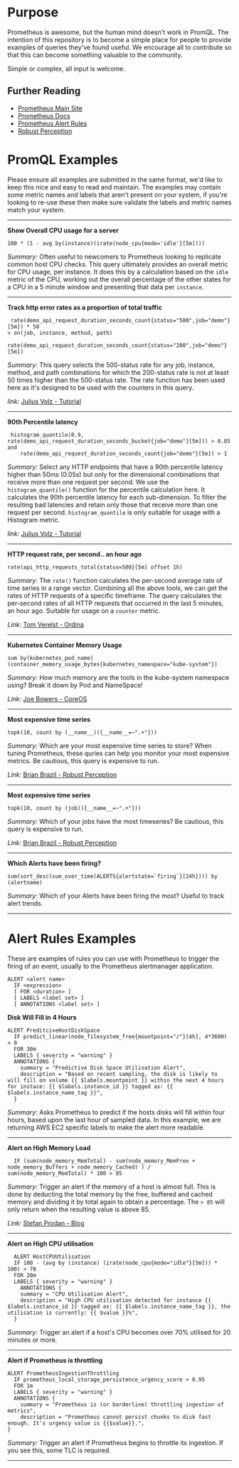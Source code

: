 # Purpose

Prometheus is awesome, but the human mind doesn't work in PromQL. The intention of this repository is to become a simple place for people to provide examples of queries they've found useful.
We encourage all to contribute so that this can become something valuable to the community.

Simple or complex, all input is welcome.

## Further Reading

* [Prometheus Main Site](https://prometheus.io/)
* [Prometheus Docs](https://prometheus.io/docs/introduction/overview/)
* [Prometheus Alert Rules](https://prometheus.io/docs/prometheus/latest/configuration/alerting_rules/)
* [Robust Perception](https://www.robustperception.io/blog/)



# PromQL Examples

Please ensure all examples are submitted in the same format, we'd like to keep this nice and easy to read and maintain.
The examples may contain some metric names and labels that aren't present on your system, if you're looking to re-use these then make sure validate the labels and metric names match your system.

---

**Show Overall CPU usage for a server**
```
100 * (1 - avg by(instance)(irate(node_cpu{mode='idle'}[5m])))
```
*Summary:* Often useful to newcomers to Prometheus looking to replicate common host CPU checks. This query ultimately provides an overall metric for CPU usage, per instance. It does this by a calculation based on the `idle` metric of the CPU, working out the overall percentage of the other states for a CPU in a 5 minute window and presenting that data per `instance`.

---

**Track http error rates as a proportion of total traffic**
```
 rate(demo_api_request_duration_seconds_count{status="500",job="demo"}[5m]) * 50
> on(job, instance, method, path)
    rate(demo_api_request_duration_seconds_count{status="200",job="demo"}[5m])
```
*Summary:* This query selects the 500-status rate for any job, instance, method, and path combinations for which the 200-status rate is not at least 50 times higher than the 500-status rate. The rate function has been used here as it's designed to be used with the counters in this query.

*link:* [Julius Volz - Tutorial](https://www.digitalocean.com/community/tutorials/how-to-query-prometheus-on-ubuntu-14-04-part-2)

---

**90th Percentile latency**
```
 histogram_quantile(0.9, rate(demo_api_request_duration_seconds_bucket{job="demo"}[5m])) > 0.05
and
    rate(demo_api_request_duration_seconds_count{job="demo"}[5m]) > 1
```
*Summary:*  Select any HTTP endpoints that have a 90th percentile latency higher than 50ms (0.05s) but only for the dimensional combinations that receive more than one request per second. We use the `histogram_quantile()` function for the percentile calculation here. It calculates the 90th percentile latency for each sub-dimension. To filter the resulting bad latencies and retain only those that receive more than one request per second. `histogram_quantile` is only suitable for usage with a Histogram metric.

*link:* [Julius Volz - Tutorial](https://www.digitalocean.com/community/tutorials/how-to-query-prometheus-on-ubuntu-14-04-part-2)

---

**HTTP request rate, per second.. an hour ago**
```
rate(api_http_requests_total{status=500}[5m] offset 1h)
```

*Summary:*  The `rate()` function calculates the per-second average rate of time series in a range vector. Combining all the above tools, we can get the rates of HTTP requests of a specific timeframe. The query calculates the per-second rates of all HTTP requests that occurred in the last 5 minutes, an hour ago. Suitable for usage on a `counter` metric.

*Link:* [Tom Verelst - Ordina](https://ordina-jworks.github.io/monitoring/2016/09/23/Monitoring-with-Prometheus.html)

---

**Kubernetes Container Memory Usage**
```
sum by(kubernetes_pod_name) (container_memory_usage_bytes{kubernetes_namespace="kube-system"})
```

*Summary:* How much memory are the tools in the kube-system namespace using? Break it down by Pod and NameSpace!

*Link:* [Joe Bowers - CoreOS](https://coreos.com/blog/monitoring-kubernetes-with-prometheus.html)

---

**Most expensive time series**
```
topk(10, count by (__name__)({__name__=~".+"}))
```

*Summary:* Which are your most expensive time series to store? When tuning Prometheus, these quries can help you monitor your most expensive metrics. Be cautious, this query is expensive to run.

*Link:* [Brian Brazil - Robust Perception](https://www.robustperception.io/which-are-my-biggest-metrics/)

---

**Most expensive time series**
```
topk(10, count by (job)({__name__=~".+"}))
```

*Summary:* Which of your jobs have the most timeseries? Be cautious, this query is expensive to run.

*Link:* [Brian Brazil - Robust Perception](https://www.robustperception.io/which-are-my-biggest-metrics/)

---

**Which Alerts have been firing?**
```
sum(sort_desc(sum_over_time(ALERTS{alertstate=`firing`}[24h]))) by (alertname)
```

*Summary:* Which of your Alerts have been firing the most? Useful to track alert trends.

---


# Alert Rules Examples

These are examples of rules you can use with Prometheus to trigger the firing of an event, usually to the Prometheus alertmanager application.

```
ALERT <alert name>
  IF <expression>
  [ FOR <duration> ]
  [ LABELS <label set> ]
  [ ANNOTATIONS <label set> ]
```

**Disk Will Fill in 4 Hours**
```
ALERT PreditciveHostDiskSpace
  IF predict_linear(node_filesystem_free{mountpoint="/"}[4h], 4*3600) < 0
  FOR 30m
  LABELS { severity = "warning" }
  ANNOTATIONS {
    summary = "Predictive Disk Space Utilisation Alert",
    description = "Based on recent sampling, the disk is likely to will fill on volume {{ $labels.mountpoint }} within the next 4 hours for instace: {{ $labels.instance_id }} tagged as: {{ $labels.instance_name_tag }}",
  }
  ```
*Summary:* Asks Prometheus to predict if the hosts disks will fill within four hours, based upon the last hour of sampled data. In this example, we are returning AWS EC2 specific labels to make the alert more readable.

---

**Alert on High Memory Load**
```
  IF (sum(node_memory_MemTotal) - sum(node_memory_MemFree + node_memory_Buffers + node_memory_Cached) ) / sum(node_memory_MemTotal) * 100 > 85
```
*Summary:* Trigger an alert if the memory of a host is almost full. This is done by deducting the total memory by the free, buffered and cached memory and dividing it by total again to obtain a percentage. The `> 85` will only return when the resulting value is above 85.

*Link:* [Stefan Prodan - Blog](https://stefanprodan.com/2016/a-monitoring-solution-for-docker-hosts-containers-and-containerized-services/)

---

**Alert on High CPU utilisation**
```
  ALERT HostCPUUtilisation
  IF 100 - (avg by (instance) (irate(node_cpu{mode="idle"}[5m])) * 100) > 70
  FOR 20m
  LABELS { severity = "warning" }
    ANNOTATIONS {
    summary = "CPU Utilisation Alert",
    description = "High CPU utilisation detected for instance {{ $labels.instance_id }} tagged as: {{ $labels.instance_name_tag }}, the utilisation is currently: {{ $value }}%",
  }
```
*Summary:* Trigger an alert if a host's CPU becomes over 70% utilised for 20 minutes or more.

---

**Alert if Prometheus is throttling**
```
ALERT PrometheusIngestionThrottling
  IF prometheus_local_storage_persistence_urgency_score > 0.95
  FOR 1m
  LABELS { severity = "warning" }
  ANNOTATIONS {
    summary = "Prometheus is (or borderline) throttling ingestion of metrics",
    description = "Prometheus cannot persist chunks to disk fast enough. It's urgency value is {{$value}}.",
}
```
*Summary:* Trigger an alert if Prometheus begins to throttle its ingestion. If you see this, some TLC is required.

---
